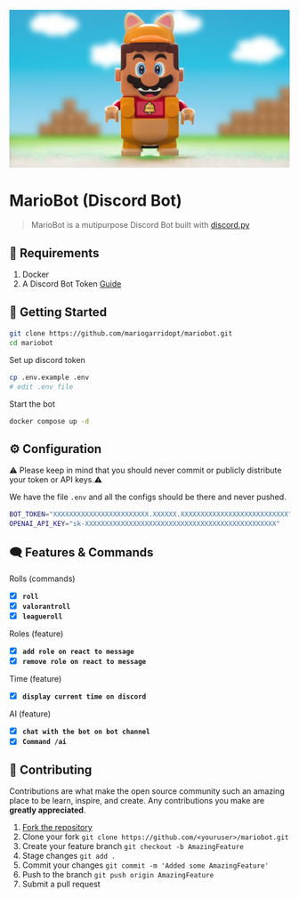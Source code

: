 ![MarioBot](img/mario-banner.jpg)

# MarioBot (Discord Bot)
> MarioBot is a mutipurpose Discord Bot built with [discord.py](https://github.com/Rapptz/discord.py)

## 📑 Requirements

1. Docker
2. A Discord Bot Token [Guide](https://discordjs.guide/preparations/setting-up-a-bot-application.html#creating-your-bot)

## 🚀 Getting Started

```sh
git clone https://github.com/mariogarridopt/mariobot.git
cd mariobot
```

Set up discord token
```sh
cp .env.example .env
# edit .env file
```

Start the bot
```sh
docker compose up -d
```

## ⚙️ Configuration

⚠️ Please keep in mind that you should never commit or publicly distribute your token or API keys.⚠️

We have the file `.env` and all the configs should be there and never pushed.
```sh
BOT_TOKEN="XXXXXXXXXXXXXXXXXXXXXXXX.XXXXXX.XXXXXXXXXXXXXXXXXXXXXXXXXXX"
OPENAI_API_KEY="sk-XXXXXXXXXXXXXXXXXXXXXXXXXXXXXXXXXXXXXXXXXXXXXXXX"
```

## 🗨 Features & Commands

Rolls (commands)
- [X] **`roll`**
- [X] **`valorantroll`**
- [X] **`leagueroll`**

Roles (feature)
- [X] **`add role on react to message`**
- [X] **`remove role on react to message`**

Time (feature)
- [X] **`display current time on discord`**

AI (feature)
- [X] **`chat with the bot on bot channel`**
- [X] **`Command /ai`**

## 🤝 Contributing

Contributions are what make the open source community such an amazing place to be learn, 
inspire, and create. Any contributions you make are **greatly appreciated**.

1. [Fork the repository](https://github.com/mariogarridopt/mariobot/fork)
2. Clone your fork `git clone https://github.com/<youruser>/mariobot.git`
3. Create your feature branch `git checkout -b AmazingFeature`
4. Stage changes `git add .`
5. Commit your changes `git commit -m 'Added some AmazingFeature'`
6. Push to the branch `git push origin AmazingFeature`
7. Submit a pull request
